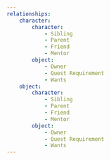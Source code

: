 ```yaml
---
relationships:
    character:
        character:
            - Sibling
            - Parent
            - Friend
            - Mentor
        object:
            - Owner
            - Quest Requirement
            - Wants
    object:
        character:
            - Sibling
            - Parent
            - Friend
            - Mentor
        object:
            - Owner
            - Quest Requirement
            - Wants
---
```


